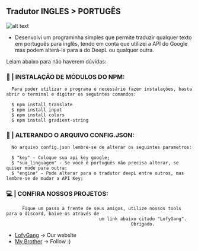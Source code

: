 ## Tradutor INGLES > PORTUGÊS 


![alt text](https://media.discordapp.net/attachments/1030422153348255784/1039623200025362503/proof.png)

+ Desenvolvi um programinha simples que permite traduzir qualquer texto em português para inglês, tendo em conta que utilizei a API do Google mas podem alterá-la para a do DeepL ou qualquer outra. 

Leiam abaixo para não haverem dúvidas:

### 🚀 | INSTALAÇÃO DE MÓDULOS DO NPM:



```shell
  Para poder utilizar o programa é necessário fazer instalações, basta abrir o terminal e digitar os seguintes comandos:
  
  $ npm install translate
  $ npm install input
  $ npm install colors
  $ npm install gradient-string
```

### 🔧 | ALTERANDO O ARQUIVO CONFIG.JSON:

```shell
  No arquivo config.json lembre-se de alterar os seguintes parametros:

  $ "key" - Coloque sua api key google;
  $ "sua_linguagem" - Se você é português não precisa alterar, se quiser mude para outra;
  $ "engine" - Pode alterar para o tradutor deepL entre outros, mas lembre-se de mudar a API Key;
```


### 💻 | CONFIRA NOSSOS PROJETOS:

```shell
      Fique um passo à frente de seus amigos, utilize nossos tools para o discord, baixe-os através de 
                                   um link abaixo citado "LofyGang".
                                               Obrigado.
```

+ [LofyGang](https://lofy.glitch.me/Gang/index.html) -> Our website
+ [My Brother](https://github.com/ppolar0) -> Follow :)
